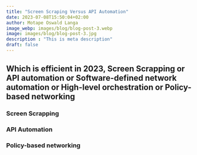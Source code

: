 ```yaml
---
title: "Screen Scraping Versus API Automation"
date: 2023-07-08T15:50:04+02:00
author: Motape Oswald Langa
image_webp: images/blog/blog-post-3.webp
image: images/blog/blog-post-3.jpg
description : "This is meta description"
draft: false
---
```


## Which is efficient in 2023, Screen Scrapping or API automation or Software-defined network automation or High-level orchestration or Policy-based networking

### Screen Scrapping

### API Automation

### Policy-based networking
